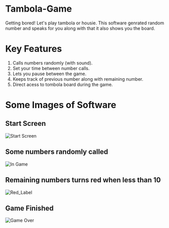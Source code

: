 # Tambola-Game
Getting bored! Let's play tambola or housie. This software genrated random number and speaks for you along with that it also shows you the board.

# Key Features
1. Calls numbers randomly (with sound).
2. Set your time between number calls.
3. Lets you pause between the game.
4. Keeps track of previous number along with remaining number.
5. Direct acess to tombola board during the game.

# Some Images of Software
## Start Screen

![Start Screen]()

## Some numbers randomly called

![In Game]()

## Remaining numbers turns red when less than 10

![Red_Label]()

## Game Finished

![Game Over]()


